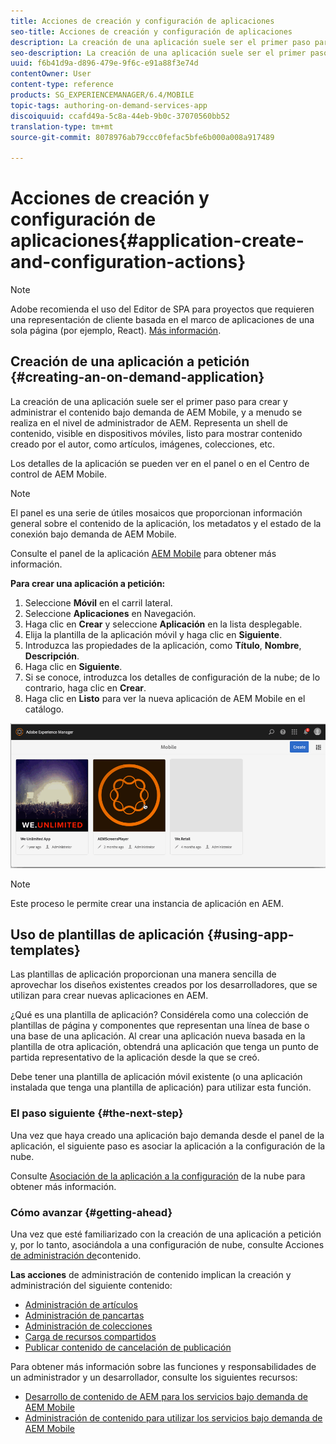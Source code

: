 ```yaml
---
title: Acciones de creación y configuración de aplicaciones
seo-title: Acciones de creación y configuración de aplicaciones
description: La creación de una aplicación suele ser el primer paso para crear y gestionar el contenido bajo demanda de AEM Mobile. Siga esta página para obtener más información.
seo-description: La creación de una aplicación suele ser el primer paso para crear y gestionar el contenido bajo demanda de AEM Mobile. Siga esta página para obtener más información.
uuid: f6b41d9a-d896-479e-9f6c-e91a88f3e74d
contentOwner: User
content-type: reference
products: SG_EXPERIENCEMANAGER/6.4/MOBILE
topic-tags: authoring-on-demand-services-app
discoiquuid: ccafd49a-5c8a-44eb-9b0c-37070560bb52
translation-type: tm+mt
source-git-commit: 8078976ab79ccc0fefac5bfe6b000a008a917489

---
```



# Acciones de creación y configuración de aplicaciones{#application-create-and-configuration-actions}

>[!NOTE]
>
>Adobe recomienda el uso del Editor de SPA para proyectos que requieren una representación de cliente basada en el marco de aplicaciones de una sola página (por ejemplo, React). [Más información](/help/sites-developing/spa-overview.md).

## Creación de una aplicación a petición {#creating-an-on-demand-application}

La creación de una aplicación suele ser el primer paso para crear y administrar el contenido bajo demanda de AEM Mobile, y a menudo se realiza en el nivel de administrador de AEM. Representa un shell de contenido, visible en dispositivos móviles, listo para mostrar contenido creado por el autor, como artículos, imágenes, colecciones, etc.

Los detalles de la aplicación se pueden ver en el panel o en el Centro de control de AEM Mobile.

>[!NOTE]
>
>El panel es una serie de útiles mosaicos que proporcionan información general sobre el contenido de la aplicación, los metadatos y el estado de la conexión bajo demanda de AEM Mobile.
>
>Consulte el panel de la aplicación [AEM Mobile](/help/mobile/mobile-apps-ondemand-application-dashboard.md) para obtener más información.

**Para crear una aplicación a petición:**

1. Seleccione **Móvil** en el carril lateral.
1. Seleccione **Aplicaciones** en Navegación.
1. Haga clic en **Crear** y seleccione **Aplicación** en la lista desplegable.
1. Elija la plantilla de la aplicación móvil y haga clic en **Siguiente**.
1. Introduzca las propiedades de la aplicación, como **Título**, **Nombre**, **Descripción**.
1. Haga clic en **Siguiente**. 
1. Si se conoce, introduzca los detalles de configuración de la nube; de lo contrario, haga clic en **Crear**.
1. Haga clic en **Listo** para ver la nueva aplicación de AEM Mobile en el catálogo.

![chlimage_1](assets/chlimage_1.gif)

>[!NOTE]
>
>Este proceso le permite crear una instancia de aplicación en AEM.

## Uso de plantillas de aplicación {#using-app-templates}

Las plantillas de aplicación proporcionan una manera sencilla de aprovechar los diseños existentes creados por los desarrolladores, que se utilizan para crear nuevas aplicaciones en AEM.

¿Qué es una plantilla de aplicación? Considérela como una colección de plantillas de página y componentes que representan una línea de base o una base de una aplicación.
Al crear una aplicación nueva basada en la plantilla de otra aplicación, obtendrá una aplicación que tenga un punto de partida representativo de la aplicación desde la que se creó.

Debe tener una plantilla de aplicación móvil existente (o una aplicación instalada que tenga una plantilla de aplicación) para utilizar esta función.

### El paso siguiente {#the-next-step}

Una vez que haya creado una aplicación bajo demanda desde el panel de la aplicación, el siguiente paso es asociar la aplicación a la configuración de la nube.

Consulte [Asociación de la aplicación a la configuración](/help/mobile/mobile-on-demand-associating-an-on-demand-app-to-cloud-configuration.md) de la nube para obtener más información.

### Cómo avanzar {#getting-ahead}

Una vez que esté familiarizado con la creación de una aplicación a petición y, por lo tanto, asociándola a una configuración de nube, consulte Acciones [de administración de](/help/mobile/mobile-apps-ondemand-manage-content-ondemand.md)contenido.

**Las acciones** de administración de contenido implican la creación y administración del siguiente contenido:

* [Administración de artículos](/help/mobile/mobile-on-demand-managing-articles.md)
* [Administración de pancartas](/help/mobile/mobile-on-demand-managing-banners.md)
* [Administración de colecciones](/help/mobile/mobile-on-demand-managing-collections.md)
* [Carga de recursos compartidos](/help/mobile/mobile-on-demand-shared-resources.md)
* [Publicar contenido de cancelación de publicación](/help/mobile/mobile-on-demand-publishing-unpublishing.md)

Para obtener más información sobre las funciones y responsabilidades de un administrador y un desarrollador, consulte los siguientes recursos:

* [Desarrollo de contenido de AEM para los servicios bajo demanda de AEM Mobile](/help/mobile/aem-mobile-on-demand.md)
* [Administración de contenido para utilizar los servicios bajo demanda de AEM Mobile](/help/mobile/aem-mobile.md)
